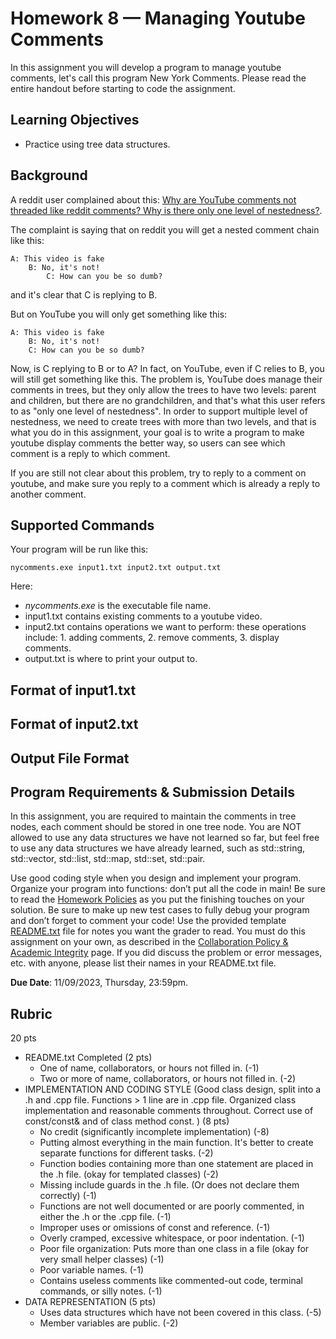 # Homework 8 — Managing Youtube Comments

In this assignment you will develop a program to manage youtube comments, let's call this program New York Comments. Please read the entire handout before starting to code the assignment.

## Learning Objectives

- Practice using tree data structures.

## Background

A reddit user complained about this: [Why are YouTube comments not threaded like reddit comments? Why is there only one level of nestedness?](https://www.reddit.com/r/youtube/comments/8uei3n/why_are_youtube_comments_not_threaded_like_reddit/).

The complaint is saying that on reddit you will get a nested comment chain like this:

```
A: This video is fake
    B: No, it's not!
        C: How can you be so dumb?
```

and it's clear that C is replying to B.

But on YouTube you will only get something like this:

```
A: This video is fake
    B: No, it's not!
    C: How can you be so dumb?
```

Now, is C replying to B or to A? In fact, on YouTube, even if C relies to B, you will still get something like this. The problem is, YouTube does manage their comments in trees, but they only allow the trees to have two levels: parent and children, but there are no grandchildren, and that's what this user refers to as "only one level of nestedness". In order to support multiple level of nestedness, we need to create trees with more than two levels, and that is what you do in this assignment, your goal is to write a program to make youtube display comments the better way, so users can see which comment is a reply to which comment.

If you are still not clear about this problem, try to reply to a comment on youtube, and make sure you reply to a comment which is already a reply to another comment.

## Supported Commands

Your program will be run like this:

```console
nycomments.exe input1.txt input2.txt output.txt
```

Here:

- *nycomments.exe* is the executable file name.
- input1.txt contains existing comments to a youtube video.
- input2.txt contains operations we want to perform: these operations include: 1. adding comments, 2. remove comments, 3. display comments.
- output.txt is where to print your output to.

## Format of input1.txt 

## Format of input2.txt 

## Output File Format

## Program Requirements & Submission Details

In this assignment, you are required to maintain the comments in tree nodes, each comment should be stored in one tree node. You are NOT allowed to use any data structures we have not learned so far, but feel free to use any data structures we have already learned, such as std::string, std::vector, std::list, std::map, std::set, std::pair. 

Use good coding style when you design and implement your program. Organize your program into functions: don’t put all the code in main! Be sure to read the [Homework Policies](https://www.cs.rpi.edu/academics/courses/fall23/csci1200/homework_policies.php) as you put the finishing touches on your solution. Be sure to make up new test cases to fully debug your program and don’t forget to comment your code! Use the provided template [README.txt](./README.txt) file for notes you want the grader to read.
You must do this assignment on your own, as described in the [Collaboration Policy & Academic Integrity](https://www.cs.rpi.edu/academics/courses/fall23/csci1200/academic_integrity.php) page. If you did discuss the problem or error messages, etc. with anyone, please list their names in your README.txt file.

**Due Date**: 11/09/2023, Thursday, 23:59pm.

## Rubric

20 pts
 - README.txt Completed (2 pts)
   - One of name, collaborators, or hours not filled in. (-1)
   - Two or more of name, collaborators, or hours not filled in. (-2)
 - IMPLEMENTATION AND CODING STYLE (Good class design, split into a .h and .cpp file.  Functions > 1 line are in .cpp file.  Organized class implementation and reasonable comments throughout. Correct use of const/const& and of class method const. ) (8 pts)
   - No credit (significantly incomplete implementation) (-8)
   - Putting almost everything in the main function. It's better to create separate functions for different tasks. (-2)
   - Function bodies containing more than one statement are placed in the .h file. (okay for templated classes) (-2)
   - Missing include guards in the .h file. (Or does not declare them correctly) (-1)
   - Functions are not well documented or are poorly commented, in either the .h or the .cpp file. (-1)
   - Improper uses or omissions of const and reference. (-1)
   - Overly cramped, excessive whitespace, or poor indentation. (-1)
   - Poor file organization: Puts more than one class in a file (okay for very small helper classes) (-1)
   - Poor variable names. (-1)
   - Contains useless comments like commented-out code, terminal commands, or silly notes. (-1)
 - DATA REPRESENTATION (5 pts)
   - Uses data structures which have not been covered in this class. (-5)
   - Member variables are public. (-2)

